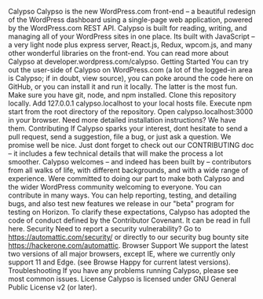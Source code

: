 Calypso Calypso is the new WordPress.com front-end – a beautiful redesign of the WordPress dashboard using a single-page web application, powered by the WordPress.com REST API. Calypso is built for reading, writing, and managing all of your WordPress sites in one place. Its built with JavaScript – a very light node plus express server, React.js, Redux, wpcom.js, and many other wonderful libraries on the front-end. You can read more about Calypso at developer.wordpress.com/calypso. Getting Started You can try out the user-side of Calypso on WordPress.com (a lot of the logged-in area is Calypso; if in doubt, view source), you can poke around the code here on GitHub, or you can install it and run it locally. The latter is the most fun. Make sure you have git, node, and npm installed. Clone this repository locally. Add 127.0.0.1 calypso.localhost to your local hosts file. Execute npm start from the root directory of the repository. Open calypso.localhost:3000 in your browser. Need more detailed installation instructions? We have them. Contributing If Calypso sparks your interest, dont hesitate to send a pull request, send a suggestion, file a bug, or just ask a question. We promise well be nice. Just dont forget to check out our CONTRIBUTING doc – it includes a few technical details that will make the process a lot smoother. Calypso welcomes – and indeed has been built by – contributors from all walks of life, with different backgrounds, and with a wide range of experience. Were committed to doing our part to make both Calypso and the wider WordPress community welcoming to everyone. You can contribute in many ways. You can help reporting, testing, and detailing bugs, and also test new features we release in our "beta" program for testing on Horizon. To clarify these expectations, Calypso has adopted the code of conduct defined by the Contributor Covenant. It can be read in full here. Security Need to report a security vulnerability? Go to https://automattic.com/security/ or directly to our security bug bounty site https://hackerone.com/automattic. Browser Support We support the latest two versions of all major browsers, except IE, where we currently only support 11 and Edge. (see Browse Happy for current latest versions). Troubleshooting If you have any problems running Calypso, please see most common issues. License Calypso is licensed under GNU General Public License v2 (or later).